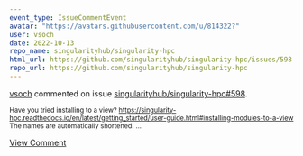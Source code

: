 ```yaml
---
event_type: IssueCommentEvent
avatar: "https://avatars.githubusercontent.com/u/814322?"
user: vsoch
date: 2022-10-13
repo_name: singularityhub/singularity-hpc
html_url: https://github.com/singularityhub/singularity-hpc/issues/598
repo_url: https://github.com/singularityhub/singularity-hpc
---
```


<a href='https://github.com/vsoch' target='_blank'>vsoch</a> commented on issue <a href='https://github.com/singularityhub/singularity-hpc/issues/598' target='_blank'>singularityhub/singularity-hpc#598</a>.

<small>Have you tried installing to a view? https://singularity-hpc.readthedocs.io/en/latest/getting_started/user-guide.html#installing-modules-to-a-view The names are automatically shortened....</small>

<a href='https://github.com/singularityhub/singularity-hpc/issues/598' target='_blank'>View Comment</a>